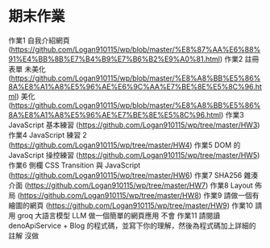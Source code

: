 # 期末作業
作業1 自我介紹網頁
(https://github.com/Logan910115/wp/blob/master/%E8%87%AA%E6%88%91%E4%BB%8B%E7%B4%B9%E7%B6%B2%E9%A0%81.html)
作業2 註冊表單
未美化 (https://github.com/Logan910115/wp/blob/master/%E8%A8%BB%E5%86%8A%E8%A1%A8%E5%96%AE%E6%9C%AA%E7%BE%8E%E5%8C%96.html)
美化 (https://github.com/Logan910115/wp/blob/master/%E8%A8%BB%E5%86%8A%E8%A1%A8%E5%96%AE%E7%BE%8E%E5%8C%96.html)
作業3 JavaScript 基本練習
(https://github.com/Logan910115/wp/tree/master/HW3)
作業4 JavaScript 練習 2
(https://github.com/Logan910115/wp/tree/master/HW4)
作業5 DOM 的 JavaScript 操控練習
(https://github.com/Logan910115/wp/tree/master/HW5)
作業6 側欄 CSS Transition 與 JavaScript
(https://github.com/Logan910115/wp/tree/master/HW6)
作業7 SHA256 雜湊介面
(https://github.com/Logan910115/wp/tree/master/HW7)
作業8 Layout 佈局
(https://github.com/Logan910115/wp/tree/master/HW8)
作業9 請做一個有繪圖的網頁
(https://github.com/Logan910115/wp/tree/master/HW9)
作業10 請用 groq 大語言模型 LLM 做一個簡單的網頁應用
不會
作業11 請閱讀 denoApiService + Blog 的程式碼，並寫下你的理解，然後為程式碼加上詳細的註解
沒做